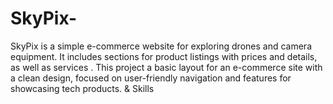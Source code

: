 # SkyPix-
SkyPix is a simple e-commerce website for exploring drones and camera equipment. It includes sections for product listings with prices and details, as well as services . This project a basic layout for an e-commerce site with a clean design, focused on user-friendly navigation and features for showcasing tech products. &amp; Skills
